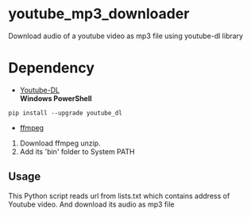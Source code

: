 # youtube_mp3_downloader
Download audio of a youtube video as mp3 file using youtube-dl library

# Dependency 
+ [Youtube-DL](https://rg3.github.io/youtube-dl/)  
**Windows PowerShell**
```
pip install --upgrade youtube_dl
```
+ [ffmpeg](https://www.ffmpeg.org/)
1. Download ffmpeg unzip.
2. Add its 'bin' folder to System PATH 

## Usage
This Python script reads url from lists.txt which contains address of Youtube video.
And download its audio as mp3 file
